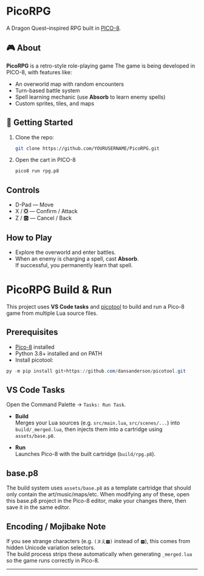 # PicoRPG

A Dragon Quest–inspired RPG built in [PICO-8](https://www.lexaloffle.com/pico-8.php).

## 🎮 About

**PicoRPG** is a retro-style role-playing game
The game is being developed in PICO-8, with features like:

- An overworld map with random encounters  
- Turn-based battle system  
- Spell learning mechanic (use **Absorb** to learn enemy spells)  
- Custom sprites, tiles, and maps  

## 🚀 Getting Started

1. Clone the repo:
   ```sh
   git clone https://github.com/YOURUSERNAME/PicoRPG.git
2. Open the cart in PICO-8
   ```sh
   pico8 run rpg.p8

## Controls

- D-Pad — Move  
- X / ❎ — Confirm / Attack  
- Z / 🅾️ — Cancel / Back  

## How to Play

- Explore the overworld and enter battles.  
- When an enemy is charging a spell, cast **Absorb**.  
  If successful, you permanently learn that spell.  


# PicoRPG Build & Run

This project uses **VS Code tasks** and [picotool](https://github.com/dansanderson/picotool) to build and run a Pico-8 game from multiple Lua source files.

## Prerequisites

- [Pico-8](https://www.lexaloffle.com/pico-8.php) installed
- Python 3.8+ installed and on PATH
- Install picotool:

```powershell
py -m pip install git+https://github.com/dansanderson/picotool.git
```

## VS Code Tasks

Open the Command Palette → `Tasks: Run Task`.

- **Build**  
  Merges your Lua sources (e.g. `src/main.lua`, `src/scenes/...`) into `build/_merged.lua`, then injects them into a cartridge using `assets/base.p8`.

- **Run**  
  Launches Pico-8 with the built cartridge (`build/rpg.p8`).

## base.p8

The build system uses `assets/base.p8` as a template cartridge that should only contain the art/music/maps/etc. When modifying any of these, open this base.p8 project in the Pico-8 editor, make your changes there, then save it in the same editor.

## Encoding / Mojibake Note

If you see strange characters (e.g. `(ヌえ🅾️)` instead of `🅾️`), this comes from hidden Unicode variation selectors.  
The build process strips these automatically when generating `_merged.lua` so the game runs correctly in Pico-8.

---

